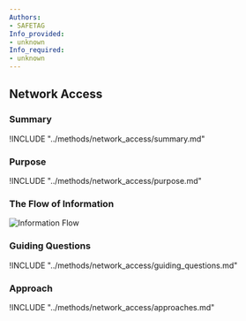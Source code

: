 ```yaml
---
Authors:
- SAFETAG
Info_provided:
- unknown
Info_required:
- unknown
---
```


## Network Access

### Summary

!INCLUDE "../methods/network_access/summary.md"

### Purpose 

!INCLUDE "../methods/network_access/purpose.md"

### The Flow of Information
![ Information Flow](images/info_flows/network_access.svg)

### Guiding Questions

!INCLUDE "../methods/network_access/guiding_questions.md"

### Approach

!INCLUDE "../methods/network_access/approaches.md"
